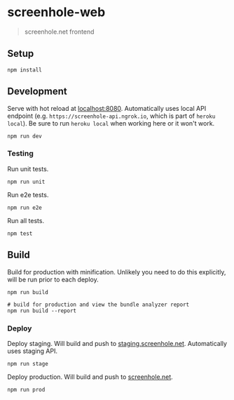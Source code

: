 # screenhole-web

> screenhole.net frontend

## Setup

```
npm install
```

## Development

Serve with hot reload at [localhost:8080](http://localhost:8000). Automatically uses local API endpoint (e.g. `https://screenhole-api.ngrok.io`, which is part of `heroku local`). Be sure to run `heroku local` when working here or it won't work.

```
npm run dev
```

### Testing

Run unit tests.

```
npm run unit
```

Run e2e tests.

```
npm run e2e
```

Run all tests.

```
npm test
```

## Build

Build for production with minification. Unlikely you need to do this explicitly, will be run prior to each deploy.

```
npm run build

# build for production and view the bundle analyzer report
npm run build --report
```

### Deploy

Deploy staging. Will build and push to [staging.screenhole.net](https://staging.screenhole.net). Automatically uses staging API.

```
npm run stage
```

Deploy production. Will build and push to [screenhole.net](https://screenhole.net).

```
npm run prod
```
